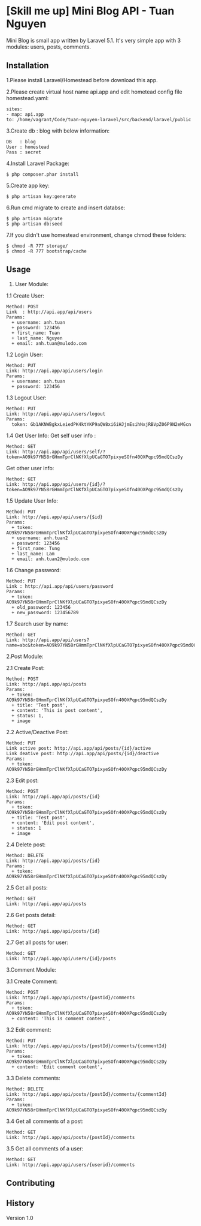# [Skill me up] Mini Blog API - Tuan Nguyen

Mini Blog is small app written by Laravel 5.1. It's very simple app with 3 modules: users, posts, comments.

## Installation

1.Please install Laravel/Homestead before download this app.

2.Please create virtual host name api.app and edit hometead config file homestead.yaml:

    sites:
    - map: api.app
    to: /home/vagrant/Code/tuan-nguyen-laravel/src/backend/laravel/public

3.Create db : blog with below information:

    DB   : blog
    User : homestead
    Pass : secret

4.Install Laravel Package:

    $ php composer.phar install
    
5.Create app key:

    $ php artisan key:generate

6.Run cmd migrate to create and insert databse:

    $ php artisan migrate
    $ php artisan db:seed

7.If you didn't use homestead environment, change chmod these folders:

    $ chmod -R 777 storage/
    $ chmod -R 777 bootstrap/cache

## Usage

1. User Module:

1.1 Create User:

    Method: POST
    Link  : http://api.app/api/users
    Params:
      + username: anh.tuan
      + password: 123456
      + first_name: Tuan
      + last_name: Nguyen
      + email: anh.tuan@mulodo.com
1.2 Login User:

    Method: PUT
    Link: http://api.app/api/users/login
    Params:
      + username: anh.tuan
      + password: 123456

1.3 Logout User:

    Method: PUT
    Link: http://api.app/api/users/logout
    Params: 
      token: Gb1AKNWBgkxLeiedPK4ktYKP9aQW8xi6iHJjmEsihNxjRBVpZ06P9N2eMGcn
      
1.4 Get User Info:
Get self user info :

    Method: GET
    Link: http://api.app/api/users/self/?token=AO9k97YN58rGHmmTprClNKfXlpUCaGTO7pixyeSOfn40OXPqpc95mdQCszDy

Get other user info:

    Method: GET
    Link: http://api.app/api/users/{id}/?token=AO9k97YN58rGHmmTprClNKfXlpUCaGTO7pixyeSOfn40OXPqpc95mdQCszDy

1.5 Update User Info:

    Method: PUT
    Link: http://api.app/api/users/{$id}
    Params:
      + token: AO9k97YN58rGHmmTprClNKfXlpUCaGTO7pixyeSOfn40OXPqpc95mdQCszDy
      + username: anh.tuan2
      + password: 123456
      + first_name: Tung
      + last_name: Lam
      + email: anh.tuan2@mulodo.com
      
1.6 Change password:

    Method: PUT
    Link : http://api.app/api/users/password
    Params:
      + token: AO9k97YN58rGHmmTprClNKfXlpUCaGTO7pixyeSOfn40OXPqpc95mdQCszDy
      + old_password: 123456
      + new_password: 123456789

1.7 Search user by name:

    Method: GET
    Link: http://api.app/api/users?name=abc&token=AO9k97YN58rGHmmTprClNKfXlpUCaGTO7pixyeSOfn40OXPqpc95mdQCszDy

2.Post Module:

2.1 Create Post:

    Method: POST
    Link: http://api.app/api/posts
    Params: 
      + token: AO9k97YN58rGHmmTprClNKfXlpUCaGTO7pixyeSOfn40OXPqpc95mdQCszDy
      + title: 'Test post',
      + content: 'This is post content',
      + status: 1,
      + image
    
2.2 Active/Deactive Post:

    Method: PUT
    Link active post: http://api.app/api/posts/{id}/active
    Link deative post: http://api.app/api/posts/{id}/deactive
    Params:
      + token: AO9k97YN58rGHmmTprClNKfXlpUCaGTO7pixyeSOfn40OXPqpc95mdQCszDy

2.3 Edit post:

    Method: POST
    Link: http://api.app/api/posts/{id}
    Params:
      + token: AO9k97YN58rGHmmTprClNKfXlpUCaGTO7pixyeSOfn40OXPqpc95mdQCszDy
      + title: 'Test post',
      + content: 'Edit post content',
      + status: 1
      + image
      
2.4 Delete post:

    Method: DELETE
    Link: http://api.app/api/posts/{id}
    Params:
      + token: AO9k97YN58rGHmmTprClNKfXlpUCaGTO7pixyeSOfn40OXPqpc95mdQCszDy
      
2.5 Get all posts:

    Method: GET
    Link: http://api.app/api/posts

2.6 Get posts detail:

    Method: GET
    Link: http://api.app/api/posts/{id}
    
2.7 Get all posts for user:

    Method: GET
    Link: http://api.app/api/users/{id}/posts

3.Comment Module:

3.1 Create Comment:

    Method: POST
    Link: http://api.app/api/posts/{postId}/comments
    Params: 
      + token: AO9k97YN58rGHmmTprClNKfXlpUCaGTO7pixyeSOfn40OXPqpc95mdQCszDy
      + content: 'This is comment content',

3.2 Edit comment:

    Method: PUT
    Link: http://api.app/api/posts/{postId}/comments/{commentId}
    Params:
      + token: AO9k97YN58rGHmmTprClNKfXlpUCaGTO7pixyeSOfn40OXPqpc95mdQCszDy
      + content: 'Edit comment content',

3.3 Delete comments:

    Method: DELETE
    Link: http://api.app/api/posts/{postId}/comments/{commentId}
    Params:
      + token: AO9k97YN58rGHmmTprClNKfXlpUCaGTO7pixyeSOfn40OXPqpc95mdQCszDy
      
3.4 Get all comments of a post:

    Method: GET
    Link: http://api.app/api/posts/{postId}/comments

3.5 Get all comments of a user:

    Method: GET
    Link: http://api.app/api/users/{userid}/comments
    

## Contributing

## History

Version 1.0
